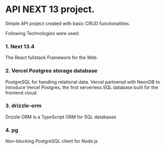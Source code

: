 # API NEXT 13 project.

Simple API project created with basic CRUD functionalities.

Following Technologies were used:

### 1. Next 13.4

The React fullstack Framework for the Web.

### 2. Vercel Postgres storage database

PostgreSQL for handling relational data.
Vercel partnered with NeonDB to introduce Vercel Postgres, the first serverless SQL database built for the frontend cloud.

### 3. drizzle-orm

Drizzle ORM is a TypeScript ORM for SQL databases

### 4. pg

Non-blocking PostgreSQL client for Node.js


